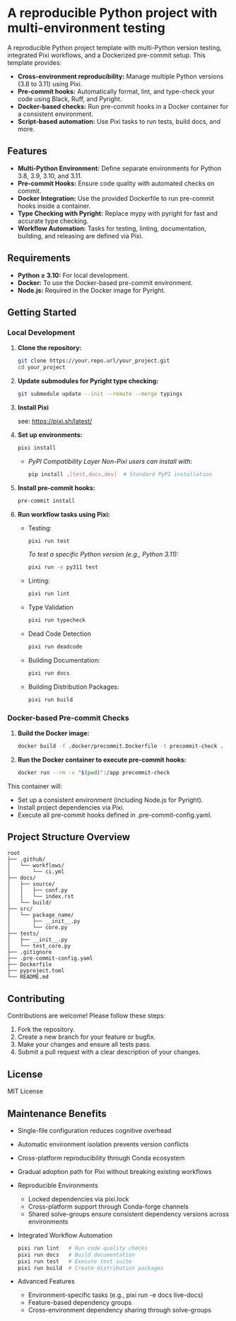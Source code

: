 # A reproducible Python project with multi-environment testing

A reproducible Python project template with multi-Python version testing, integrated Pixi workflows, and a Dockerized pre-commit setup. This template provides:

- **Cross-environment reproducibility:** Manage multiple Python versions (3.8 to 3.11) using Pixi.
- **Pre-commit hooks:** Automatically format, lint, and type-check your code using Black, Ruff, and Pyright.
- **Docker-based checks:** Run pre-commit hooks in a Docker container for a consistent environment.
- **Script-based automation:** Use Pixi tasks to run tests, build docs, and more.

## Features

- **Multi-Python Environment:** Define separate environments for Python 3.8, 3.9, 3.10, and 3.11.
- **Pre-commit Hooks:** Ensure code quality with automated checks on commit.
- **Docker Integration:** Use the provided Dockerfile to run pre-commit hooks inside a container.
- **Type Checking with Pyright:** Replace mypy with pyright for fast and accurate type checking.
- **Workflow Automation:** Tasks for testing, linting, documentation, building, and releasing are defined via Pixi.

## Requirements

- **Python ≥ 3.10:** For local development.
- **Docker:** To use the Docker-based pre-commit environment.
- **Node.js:** Required in the Docker image for Pyright.

## Getting Started

### Local Development

1. **Clone the repository:**

   ```bash
   git clone https://your.repo.url/your_project.git
   cd your_project
   ```

2. **Update submodules for Pyright type checking:**

    ```bash
    git submodule update --init --remote --merge typings
    ```

3. **Install Pixi**

    see: <https://pixi.sh/latest/>

4. **Set up environments:**

    ```bash
    pixi install
    ```

    - *PyPI Compatibility Layer Non-Pixi users can install with:*

        ```bash
        pip install .[test,docs,dev]  # Standard PyPI installation
        ```

5. **Install pre-commit hooks:**

    ```bash
    pre-commit install
    ```

6. **Run workflow tasks using Pixi:**
    - Testing:

        ```bash
        pixi run test
        ```

        *To test a specific Python version (e.g., Python 3.11):*

        ```bash
        pixi run -e py311 test
        ```

    - Linting:

        ```bash
        pixi run lint
        ```

    - Type Validation

        ```bash
        pixi run typecheck
        ```

    - Dead Code Detection

        ```bash
        pixi run deadcode
        ```

    - Building Documentation:

        ```bash
        pixi run docs
        ```

    - Building Distribution Packages:

        ```bash
        pixi run build
        ```

### Docker-based Pre-commit Checks

1. **Build the Docker image:**

    ```bash
    docker build -f .docker/precommit.Dockerfile -t precommit-check .
    ```

2. **Run the Docker container to execute pre-commit hooks:**

    ```bash
    docker run --rm -v "$(pwd)":/app precommit-check
    ```

This container will:

- Set up a consistent environment (including Node.js for Pyright).
- Install project dependencies via Pixi.
- Execute all pre-commit hooks defined in .pre-commit-config.yaml.

## Project Structure Overview

```plaintext
root
├── .github/
│   └── workflows/
│       └── ci.yml
├── docs/
│   ├── source/
│   │   ├── conf.py
│   │   └── index.rst
│   └── build/
├── src/
│   └── package_name/
│       ├── __init__.py
│       └── core.py
├── tests/
│   ├── __init__.py
│   └── test_core.py
├── .gitignore
├── .pre-commit-config.yaml
├── Dockerfile
├── pyproject.toml
└── README.md
```

## Contributing

Contributions are welcome! Please follow these steps:

1. Fork the repository.
2. Create a new branch for your feature or bugfix.
3. Make your changes and ensure all tests pass.
4. Submit a pull request with a clear description of your changes.

## License

MIT License

## Maintenance Benefits

- Single-file configuration reduces cognitive overhead
- Automatic environment isolation prevents version conflicts
- Cross-platform reproducibility through Conda ecosystem
- Gradual adoption path for Pixi without breaking existing workflows
- Reproducible Environments
  - Locked dependencies via pixi.lock
  - Cross-platform support through Conda-forge channels
  - Shared solve-groups ensure consistent dependency versions across environments
- Integrated Workflow Automation

    ```bash
    pixi run lint   # Run code quality checks
    pixi run docs   # Build documentation
    pixi run test   # Execute test suite
    pixi run build  # Create distribution packages
    ```

- Advanced Features
  - Environment-specific tasks (e.g., pixi run -e docs live-docs)
  - Feature-based dependency groups
  - Cross-environment dependency sharing through solve-groups
